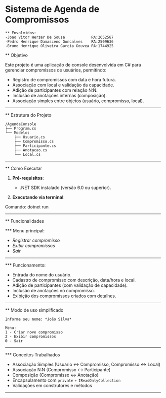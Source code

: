 # Sistema de Agenda de Compromissos 
```
** Envolvidos:
-Joao Vitor Herzer De Sousa            RA:2652587
-Pedro Henrique Damasceno Goncalves    RA:2509636
-Bruno Henrique Oliveira Garcia Gouvea RA:1744925
```
** Objetivo

Este projeto é uma aplicação de console desenvolvida em C# para gerenciar compromissos de usuários, permitindo:

- Registro de compromissos com data e hora futura.
- Associação com local e validação da capacidade.
- Adição de participantes com relação N:N.
- Inclusão de anotações internas (composição).
- Associação simples entre objetos (usuário, compromisso, local).


---

** Estrutura do Projeto


```
/AgendaConsole
├── Program.cs
└── Modelos
    ├── Usuario.cs
    ├── Compromisso.cs
    ├── Participante.cs
    ├── Anotacao.cs
    └── Local.cs
```



---


** Como Executar

1. **Pré-requisitos**:
   - .NET SDK instalado (versão 6.0 ou superior).

2. **Executando via terminal**:

Comando:
        dotnet run


---



** Funcionalidades

*** Menu principal:
 -    *Registrar compromisso*
 -   *Exibir compromissos*
 -    *Sair*
     
---

*** Funcionamento:
- Entrada do nome do usuário.
- Cadastro de compromisso com descrição, data/hora e local.
- Adição de participantes (com validação de capacidade).
- Inclusão de anotações no compromisso.
- Exibição dos compromissos criados com detalhes.

---


** Modo de uso simplificado 

```
Informe seu nome: *João Silva*

Menu:
1 - Criar novo compromisso
2 - Exibir compromissos
0 - Sair
```

---


*** Conceitos Trabalhados

- Associação Simples (Usuario ↔ Compromisso, Compromisso ↔ Local)
- Associação N:N (Compromisso ↔ Participante)
- Composição (Compromisso ↔ Anotação)
- Encapsulamento com `private` + `IReadOnlyCollection`
- Validações em construtores e métodos

---

